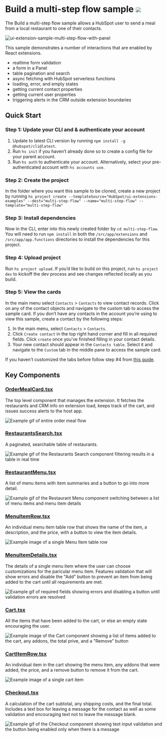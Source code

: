 # Build a multi-step flow sample ![](https://badgen.net/badge/-/TypeScript/blue?icon=typescript&label)

The Build a multi-step flow sample allows a HubSpot user to send a meal from a local restaurant to one of their contacts.

![ui-extension-sample-multi-step-flow-with-panel](https://github.com/HubSpot/ui-extensions-examples/assets/110251572/1b5b00dc-7c21-4b76-931e-0fd2bed18fd5)

This sample demonstrates a number of interactions that are enabled by React extensions.

- realtime form validation
- a form in a Panel
- table pagination and search
- async fetching with HubSpot serverless functions
- loading, error, and empty states
- getting current contact properties
- getting current user properties
- triggering alerts in the CRM outside extension boundaries

## Quick Start

### Step 1: Update your CLI and & authenticate your account

1. Update to latest CLI version by running `npm install -g @hubspot/cli@latest`.
1. Run `hs init` if you haven’t already done so to create a config file for your parent account.
1. Run `hs auth` to authenticate your account. Alternatively, select your pre-authenticated account with `hs accounts use`.

### Step 2: Create the project

In the folder where you want this sample to be cloned, create a new project by running `hs project create --templateSource="HubSpot/ui-extensions-examples" --dest="multi-step-flow" --name="multi-step-flow" --template="multi-step-flow"`

### Step 3: Install dependencies

Now in the CLI, enter into this newly created folder by `cd multi-step-flow`. You will need to run `npm install` in both the `/src/app/extensions` and `/src/app/app.functions` directories to install the dependencies for this project.

### Step 4: Upload project

Run `hs project upload`. If you’d like to build on this project, run `hs project dev` to kickoff the dev process and see changes reflected locally as you build.

### Step 5: View the cards

In the main menu select `Contacts` > `Contacts` to view contact records. Click on any of the contact objects and navigate to the custom tab to access the sample card. If you don’t have any contacts in the account you’re using to view this sample, create a contact by the following steps:

1. In the main menu, select `Contacts` > `Contacts`.
2. Click `Create contact` in the top right hand corner and fill in all required fields. Click `create` once you’ve finished filling in your contact details.
3. Your new contact should appear in the `Contacts table`. Select it and navigate to the `Custom` tab in the middle pane to access the sample card.

If you haven't customized the tabs before follow step #4 from [this guide](https://developers.hubspot.com/docs/platform/ui-extensions-quickstart).

## Key Components

### [OrderMealCard.tsx](src/app/extensions/components/OrderMealCard.tsx)

The top level component that manages the extension. It fetches the restaurants and CRM info on extension load, keeps track of the cart, and issues success alerts to the host app.

![Example gif of entire order meal flow](examples/OrderMealCard.gif)

### [RestaurantsSearch.tsx](src/app/extensions/components/RestaurantsSearch.tsx)

A paginated, searchable table of restaurants.

![Example gif of the Restaurants Search component filtering results in a table in real time](examples/RestaurantsSearch.gif)

### [RestaurantMenu.tsx](src/app/extensions/components/RestaurantMenu.tsx)

A list of menu items with item summaries and a button to go into more detail.

![Example gif of the Restaurant Menu component switching between a list of menu items and menu item details](examples/RestaurantMenu.gif)

### [MenuItemRow.tsx](src/app/extensions/components/MenuItemRow.tsx)

An individual menu item table row that shows the name of the item, a description, and the price, with a button to view the item details.

![Example image of a single Menu Item table row](examples/MenuItemRow.png)

### [MenuItemDetails.tsx](src/app/extensions/components/MenuItemDetails.tsx)

The details of a single menu item where the user can choose customizations for the paricular menu item. Features validation that will show errors and disable the "Add" button to prevent an item from being added to the cart until all requirements are met.

![Example gif of required fields showing errors and disabling a button until validation errors are resolved](examples/MenuItemDetails.gif)

### [Cart.tsx](src/app/extensions/components/Cart.tsx)

All the items that have been added to the cart, or else an empty state encouraging the user.

![Example image of the Cart component showing a list of items added to the cart, any addons, the total prive, and a "Remove" button](examples/Cart.png)

### [CartItemRow.tsx](src/app/extensions/components/CartItemRow.tsx)

An individual item in the cart showing the menu item, any addons that were added, the price, and a remove button to remove it from the cart.

![Example image of a single cart item](examples/CartItemRow.png)

### [Checkout.tsx](src/app/extensions/components/Checkout.tsx)

A calculation of the cart subtotal, any shipping costs, and the final total. Includes a text box for leaving a message for the contact as well as some validation and encouraging text not to leave the message blank.

![Example gif of the Checkout component showing text input validation and the button being enabled only when there is a message](examples/Checkout.gif)
